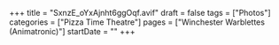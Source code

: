+++
title = "SxnzE_oYxAjnht6ggOqf.avif"
draft = false
tags = ["Photos"]
categories = ["Pizza Time Theatre"]
pages = ["Winchester Warblettes (Animatronic)"]
startDate = ""
+++

